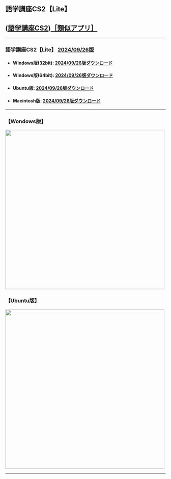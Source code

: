 ## 語学講座CS2【Lite】 
## ([語学講座CS2](https://csreviser.github.io/CaptureStream2/))[［類似アプリ］](https://csreviser.github.io/CaptureStream2/application)          

***
### 語学講座CS2【Lite】 [2024/09/26版](https://github.com/CSReviser/Capturestream2-Lite/releases/tag/20240926)                 

   - #### Windows版(32bit): [2024/09/26版ダウンロード](https://github.com/CSReviser/CaptureStream2-Lite/releases/download/20240926/CaptureStream2-Lite-Windows-x86-20240926.zip)　　
   - #### Windows版(64bit): [2024/09/26版ダウンロード](https://github.com/CSReviser/CaptureStream2-Lite/releases/download/20240926/CaptureStream2-Lite-Windows-x64-20240926.zip) 　　
   - #### Ubuntu版: [2024/09/26版ダウンロード](https://github.com/CSReviser/CaptureStream2-Lite/releases/download/20240926/CaptureStream2-Lite-Ubuntu-20240926.zip)　　
   - #### Macintosh版: [2024/09/26版ダウンロード](https://github.com/CSReviser/CaptureStream2-Lite/releases/download/20240926/CaptureStream2-Lite-MacOS-20240926.dmg) 　　　　
                               
***       
### 【Wondows版】                       
<img src="https://github-production-user-asset-6210df.s3.amazonaws.com/46049273/281433093-7da5fa78-fc65-4c7f-a179-d999f9ec79aa.png" width="500">


### 【Ubuntu版】                       
<img src="https://github-production-user-asset-6210df.s3.amazonaws.com/46049273/277073637-c0b449fb-30a1-4b3c-87a7-58ca83a1b07e.png" width="500">

***      
<link rel="shortcut icon" type="image/x-icon" href="https://avatars.githubusercontent.com/u/46049273?v=4">
<meta name="twitter:image:src" content="https://avatars.githubusercontent.com/u/46049273?v=4">
